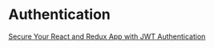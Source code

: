 # Authentication

[Secure Your React and Redux App with JWT Authentication][1]

[1]: https://auth0.com/blog/secure-your-react-and-redux-app-with-jwt-authentication/

